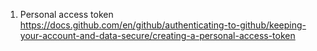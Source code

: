 1. Personal access token https://docs.github.com/en/github/authenticating-to-github/keeping-your-account-and-data-secure/creating-a-personal-access-token
